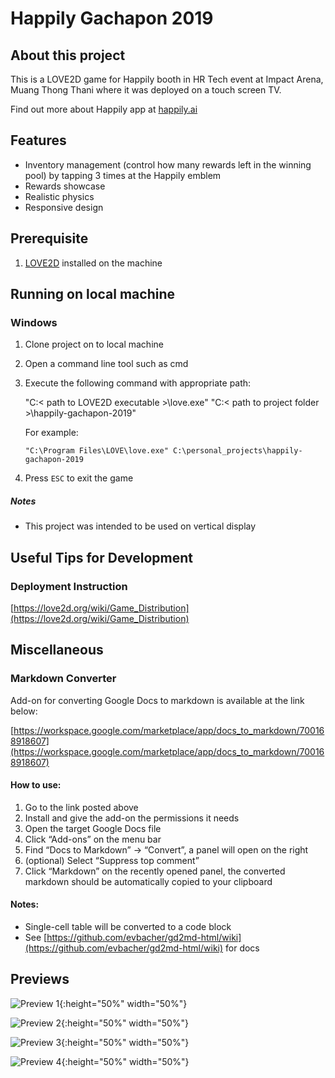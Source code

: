 <!-----
NEW: Check the "Suppress top comment" option to remove this info from the output.

Conversion time: 0.539 seconds.


Using this Markdown file:

1. Paste this output into your source file.
2. See the notes and action items below regarding this conversion run.
3. Check the rendered output (headings, lists, code blocks, tables) for proper
   formatting and use a linkchecker before you publish this page.

Conversion notes:

* Docs to Markdown version 1.0β31
* Mon Sep 27 2021 20:27:52 GMT-0700 (PDT)
* Source doc: Happily Gachapon 2019 README
----->



# Happily Gachapon 2019


## About this project

This is a LOVE2D game for Happily booth in HR Tech event at Impact Arena, Muang Thong Thani where it was deployed on a touch screen TV.

Find out more about Happily app at [happily.ai](https://www.happily.ai/)


## Features



* Inventory management (control how many rewards left in the winning pool) by tapping 3 times at the Happily emblem
* Rewards showcase
* Realistic physics
* Responsive design


## Prerequisite



1. [LOVE2D](https://love2d.org/) installed on the machine


## Running on local machine


### Windows



1. Clone project on to local machine
2. Open a command line tool such as cmd
3. Execute the following command with appropriate path:

    "C:< path to LOVE2D executable >\love.exe" "C:< path to project folder >\happily-gachapon-2019"


    For example:


    `"C:\Program Files\LOVE\love.exe" C:\personal_projects\happily-gachapon-2019`

4. Press `ESC` to exit the game


##### Notes



* This project was intended to be used on vertical display


## Useful Tips for Development


### Deployment Instruction

[https://love2d.org/wiki/Game_Distribution](https://love2d.org/wiki/Game_Distribution)


## Miscellaneous


### Markdown Converter

Add-on for converting Google Docs to markdown is available at the link below:

[https://workspace.google.com/marketplace/app/docs_to_markdown/700168918607](https://workspace.google.com/marketplace/app/docs_to_markdown/700168918607)


#### How to use:



1. Go to the link posted above
2. Install and give the add-on the permissions it needs
3. Open the target Google Docs file
4. Click “Add-ons” on the menu bar
5. Find “Docs to Markdown” -> “Convert”, a panel will open on the right
6. (optional) Select “Suppress top comment”
7. Click “Markdown” on the recently opened panel, the converted markdown should be automatically copied to your clipboard


#### Notes:



* Single-cell table will be converted to a code block
* See [https://github.com/evbacher/gd2md-html/wiki](https://github.com/evbacher/gd2md-html/wiki) for docs


## Previews

![Preview 1](./resources/preview_images/preview1.png){:height="50%" width="50%"}

![Preview 2](./resources/preview_images/preview2.png){:height="50%" width="50%"}

![Preview 3](./resources/preview_images/preview3.png){:height="50%" width="50%"}

![Preview 4](./resources/preview_images/preview4.png){:height="50%" width="50%"}
